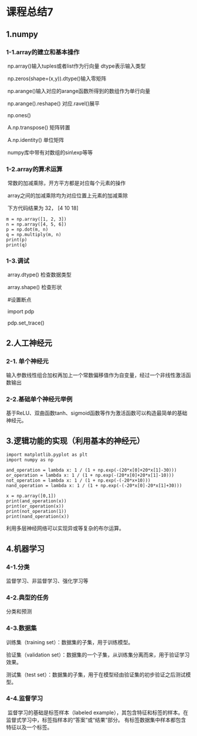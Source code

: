 # 课程总结7

## 1.numpy

### 1-1.array的建立和基本操作	

​		np.array()输入tuples或者list作为行向量 dtype表示输入类型

​		np.zeros(shape=(x,y)).dtype()输入零矩阵

​		np.arange()输入对应的arange函数所得到的数组作为单行向量

​		np.arange().reshape()  对应.ravel()展平

​		np.ones()

​		A.np.transpose() 矩阵转置

​		A.np.identity() 单位矩阵

​		numpy库中带有对数组的sin\exp等等

### 1-2.array的算术运算

​		常数的加减乘除，开方平方都是对应每个元素的操作

​		array之间的加减乘除均为对应位置上元素的加减乘除

​		下方代码结果为 32，  [4 10 18]

```
m = np.array([1, 2, 3])
n = np.array([4, 5, 6])
p = np.dot(m, n)
q = np.multiply(m, n)
print(p)
print(q)
```

### 1-3.调试

​		array.dtype() 检查数据类型

​		array.shape() 检查形状

​         #设置断点

​		import pdp

​		pdp.set_trace()

## 2.人工神经元

### 2-1. 单个神经元

​		输入参数线性组合加权再加上一个常数偏移值作为自变量，经过一个非线性激活函数输出

### 2-2.基础单个神经元举例

​        基于ReLU、双曲函数tanh、sigmoid函数等作为激活函数可以构造最简单的基础神经元。

## 3.逻辑功能的实现（利用基本的神经元）

```
import matplotlib.pyplot as plt
import numpy as np

and_operation = lambda x: 1 / (1 + np.exp(-(20*x[0]+20*x[1]-30)))
or_operation = lambda x: 1 / (1 + np.exp(-(20*x[0]+20*x[1]-10)))
not_operation = lambda x: 1 / (1 + np.exp(-(-20*x+10)))
nand_operation = lambda x: 1 / (1 + np.exp(-(-20*x[0]-20*x[1]+30)))

x = np.array([0,1])
print(and_operation(x))
print(or_operation(x))
print(not_operation(1))
print(nand_operation(x))
```

利用多层神经网络可以实现异或等复杂的布尔运算。

## 4.机器学习

### 4-1.分类

监督学习、非监督学习、强化学习等

### 4-2.典型的任务

分类和预测

### 4-3.数据集

训练集（training set）：数据集的子集，用于训练模型。 

验证集（validation set）：数据集的一个子集，从训练集分离而来，用于验证学习效果。 

测试集（test set）：数据集的子集，用于在模型经由验证集的初步验证之后测试模型。

### 4-4.监督学习

​		监督学习的基础是标签样本（labeled example），其包含特征和标签的样本。在监督式学习中，标签指样本的“答案”或“结果”部分。 有标签数据集中样本都包含特征以及一个标签。









